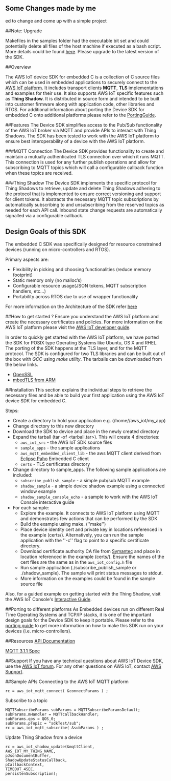 ## Some Changes made by me

ed to change and come up with a simple project


##Note: Upgrade

Makefiles in the samples folder had the executable bit set and could  potentially delete all files of the host machine if executed as a bash script. 
More details could be found [here](https://github.com/aws/aws-iot-device-sdk-embedded-C/issues/14). Please upgrade to the latest version of the SDK. 

##Overview

The AWS IoT device SDK for embedded C is a collection of C source files which can be used in embedded applications to securely connect to the [AWS IoT platform](http://docs.aws.amazon.com/iot/latest/developerguide/what-is-aws-iot.html). It includes transport clients **MQTT**, **TLS** implementations and examples for their use. It also supports AWS IoT specific features such as **Thing Shadow**. It is distributed in source form and intended to be built into customer firmware along with application code, other libraries and RTOS. For additional information about porting the Device SDK for embedded C onto additional platforms please refer to the [PortingGuide](https://github.com/aws/aws-iot-device-sdk-embedded-c/blob/master/PortingGuide.md/).

##Features
The Device SDK simplifies access to the Pub/Sub functionality of the AWS IoT broker via MQTT and provide APIs to interact with Thing Shadows. The SDK has been tested to work with the AWS IoT platform to ensure best interoperability of a device with the AWS IoT platform.

###MQTT Connection
The Device SDK provides functionality to create and maintain a mutually authenticated TLS connection over which it runs MQTT. This connection is used for any further publish operations and allow for subscribing to MQTT topics which will call a configurable callback function when these topics are received.

###Thing Shadow
The Device SDK implements the specific protocol for Thing Shadows to retrieve, update and delete Thing Shadows adhering to the protocol that is implemented to ensure correct versioning and support for client tokens. It abstracts the necessary MQTT topic subscriptions by automatically subscribing to and unsubscribing from the reserved topics as needed for each API call. Inbound state change requests are automatically signalled via a configurable callback.

## Design Goals of this SDK
The embedded C SDK was specifically designed for resource constrained devices (running on micro-controllers and RTOS).

Primary aspects are:
 * Flexibility in picking and choosing functionalities (reduce memory footprint)
 * Static memory only (no malloc’s)
 * Configurable resource usage(JSON tokens, MQTT subscription handlers, etc…)
 * Portability across RTOS due to use of wrapper functionality
 
For more information on the Architecture of the SDK refer [here](http://aws-iot-device-sdk-embedded-c-docs.s3-website-us-east-1.amazonaws.com/index.html)

##How to get started ?
Ensure you understand the AWS IoT platform and create the necessary certificates and policies. For more information on the AWS IoT platform please visit the [AWS IoT developer guide](http://docs.aws.amazon.com/iot/latest/developerguide/iot-security-identity.html).

In order to quickly get started with the AWS IoT platform, we have ported the SDK for POSIX type Operating Systems like Ubuntu, OS X and RHEL. The porting of the SDK happens at the TLS layer, and for the MQTT protocol. The SDK is configured for two TLS libraries and can be built out of the box with *GCC* using *make utility*. The tarballs can be downloaded from the below links.

* [OpenSSL](https://s3.amazonaws.com/aws-iot-device-sdk-embedded-c/linux_mqtt_openssl-1.1.2.tar)
* [mbedTLS from ARM](https://s3.amazonaws.com/aws-iot-device-sdk-embedded-c/linux_mqtt_mbedtls-1.1.2.tar)

##Installation
This section explains the individual steps to retrieve the necessary files and be able to build your first application using the AWS IoT device SDK for embedded C.

Steps:

 * Create a directory to hold your application e.g. (/home/<user>/aws_iot/my_app)
 * Change directory to this new directory
 * Download the SDK to device and place in the newly created directory
 * Expand the tarball (tar -xf <tarball.tar>).  This will create 4 directories:
 	* `aws_iot_src` - the AWS IoT SDK source files
 	* `sample_apps` - the sample applications
 	* `aws_mqtt_embedded_client_lib` - the aws MQTT client derived from [Eclipse Paho](http://www.eclipse.org/paho/clients/c/embedded/) Embedded C client
 	* `certs` - TLS certificates directory
 * Change directory to sample_apps.  The following sample applications are included:
 	* `subscribe_publish_sample` - a simple pub/sub MQTT example
 	* `shadow_sample` - a simple device shadow example using a connected window example
 	* `shadow_sample_console_echo` - a sample to work with the AWS IoT Console interactive guide
 * For each sample:
 	* Explore the example.  It connects to AWS IoT platform using MQTT and demonstrates few actions that can be performed by the SDK
 	* Build the example using make.  (''make'')
 	* Place device identity cert and private key in locations referenced in the example (certs/).  Alternatively, you can run the sample application with the ''-c'' flag to point to a specific certificate directory.
 	* Download certificate authority CA file from [Symantec](https://www.symantec.com/content/en/us/enterprise/verisign/roots/VeriSign-Class%203-Public-Primary-Certification-Authority-G5.pem) and place in location referenced in the example (certs/). Ensure the names of the cert files are the same as in the `aws_iot_config.h` file
 	* Run sample application (./subscribe_publish_sample or ./shadow_sample).  The sample will print status messages to stdout.
 	* More information on the examples could be found in the sample source file
 	
Also, for a guided example on getting started with the Thing Shadow, visit the AWS IoT Console's [Interactive Guide](https://console.aws.amazon.com/iot).

##Porting to different platforms
As Embedded devices run on different Real Time Operating Systems and TCP/IP stacks, it is one of the important design goals for the Device SDK to keep it portable. Please refer to the [porting guide](https://github.com/aws/aws-iot-device-sdk-embedded-C/blob/master/PortingGuide.md/) to get more information on how to make this SDK run on your devices (i.e. micro-controllers).

##Resources
[API Documentation](http://aws-iot-device-sdk-embedded-c-docs.s3-website-us-east-1.amazonaws.com/index.html)

[MQTT 3.1.1 Spec](http://docs.oasis-open.org/mqtt/mqtt/v3.1.1/csprd02/mqtt-v3.1.1-csprd02.html)

##Support
If you have any technical questions about AWS IoT Device SDK, use the [AWS IoT forum](https://forums.aws.amazon.com/forum.jspa?forumID=210).
For any other questions on AWS IoT, contact [AWS Support](https://aws.amazon.com/contact-us/).

##Sample APIs
Connecting to the AWS IoT MQTT platform

```
rc = aws_iot_mqtt_connect( &connectParams ) ;
```


Subscribe to a topic

```
MQTTSubscribeParams subParams = MQTTSubscribeParamsDefault; 
subParams.mHandler = MQTTcallbackHandler;
subParams.qos = QOS_0;
subParams.pTopic = "sdkTest/sub";
rc = aws_iot_mqtt_subscribe( &subParams ) ;
```


Update Thing Shadow from a device

``` 
rc = aws_iot_shadow_update(&mqttClient,
AWS_IOT_MY_THING_NAME, 
pJsonDocumentBuffer, 
ShadowUpdateStatusCallback,
pCallbackContext, 
TIMEOUT_4SEC, 
persistenSubscription);
```
